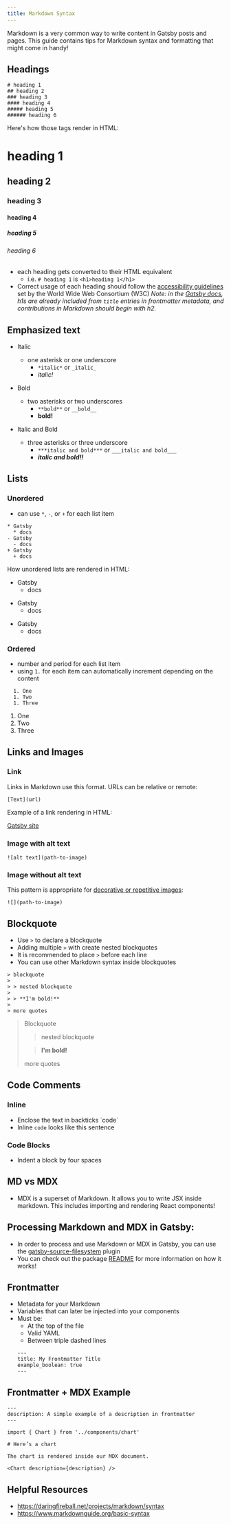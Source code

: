 ```yaml
---
title: Markdown Syntax
---
```


Markdown is a very common way to write content in Gatsby posts and pages. This guide contains tips for Markdown syntax and formatting that might come in handy!

## Headings

```
# heading 1
## heading 2
### heading 3
#### heading 4
##### heading 5
###### heading 6
```

Here's how those tags render in HTML:

# heading 1

## heading 2

### heading 3

#### heading 4

##### heading 5

###### heading 6

- each heading gets converted to their HTML equivalent
  - i.e. `# heading 1` is `<h1>heading 1</h1>`
- Correct usage of each heading should follow the
  [accessibility guidelines](https://www.w3.org/WAI/tutorials/page-structure/headings/) set by the World Wide Web Consortium (W3C)
_Note: in the [Gatsby docs](/contributing/docs-contributions#headings), h1s are already included from `title` entries in frontmatter metadata, and contributions in Markdown should begin with h2._


## Emphasized text

- Italic
  - one asterisk or one underscore
    - `*italic*` or `_italic_`
    - _italic!_
- Bold
  - two asterisks or two underscores
    - `**bold**` or `__bold__`
    - **bold!**
- Italic and Bold

  - three asterisks or three underscore
    - `***italic and bold***` or `___italic and bold___`
    - **_italic and bold!!_**

## Lists

### Unordered
  - can use `*`, `-`, or `+` for each list item

```
* Gatsby
  * docs
- Gatsby
  - docs
+ Gatsby
  + docs
```

How unordered lists are rendered in HTML:

  - Gatsby
    - docs

  * Gatsby
    - docs

  - Gatsby
    - docs

### Ordered
  - number and period for each list item
  - using `1.` for each item can automatically increment depending on the content
  ```
    1. One
    1. Two
    1. Three
  ```
  1. One
  1. Two
  1. Three

## Links and Images

### Link

Links in Markdown use this format. URLs can be relative or remote:

```
[Text](url)
```

Example of a link rendering in HTML:

[Gatsby site](https://www.gatsbyjs.org/)

### Image with alt text

```
![alt text](path-to-image)
```

### Image without alt text

This pattern is appropriate for [decorative or repetitive images](https://www.w3.org/WAI/tutorials/images/decision-tree/):

```
![](path-to-image)
```

## Blockquote

- Use `>` to declare a blockquote
- Adding multiple `>` with create nested blockquotes
- It is recommended to place `>` before each line
- You can use other Markdown syntax inside blockquotes

```
> blockquote
>
> > nested blockquote
>
> > **I'm bold!**
>
> more quotes
```

> Blockquote
>
> > nested blockquote
>
> > **I'm bold!**
>
> more quotes

## Code Comments

### Inline
  - Enclose the text in backticks \`code\`
  - Inline `code` looks like this sentence

### Code Blocks
  - Indent a block by four spaces

## MD vs MDX

- MDX is a superset of Markdown. It allows you to write JSX inside markdown. This includes importing and rendering React components!

## Processing Markdown and MDX in Gatsby:

- In order to process and use Markdown or MDX in Gatsby, you can use the [gatsby-source-filesystem](/docs/sourcing-from-the-filesystem) plugin
- You can check out the package [README](/packages/gatsby-source-filesystem) for more information on how it works!

## Frontmatter

- Metadata for your Markdown
- Variables that can later be injected into your components
- Must be:
  - At the top of the file
  - Valid YAML
  - Between triple dashed lines
  ```
  ---
  title: My Frontmatter Title
  example_boolean: true
  ---
  ```

## Frontmatter + MDX Example

```
---
description: A simple example of a description in frontmatter
---

import { Chart } from '../components/chart'

# Here’s a chart

The chart is rendered inside our MDX document.

<Chart description={description} />
```

## Helpful Resources

- https://daringfireball.net/projects/markdown/syntax
- https://www.markdownguide.org/basic-syntax
